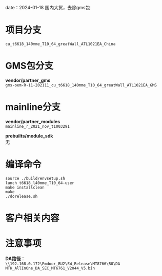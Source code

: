 date：2024-01-18
国内大货，去除gms包
# 项目分支
`cu_t6618_140mme_T10_64_greatWall_ATL1021EA_China`  
# GMS包分支
**vendor/partner_gms**  
`gms-oem-R-11-202111_cu_t6618_140mme_T10_64_greatWall_ATL1021EA_GMS`  
# mainline分支
**vendor/partner_modules**  
`mainline_r_2021_nov_t1003291`  

**prebuilts/module_sdk**  
无
# 编译命令
```
source ./build/envsetup.sh
lunch t6618_l40mme_T10_64-user
make installclean
make
./dorelease.sh
```
# 客户相关内容

# 注意事项
**DA路径**：  
`\\192.168.0.172\Emdoor_BU2\SW_Release\MT8766\R0\DA`  
`MTK_AllInOne_DA_SEC_MT6761_V2044_V5.bin`
